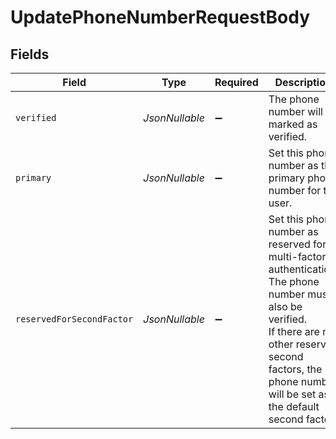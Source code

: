 # UpdatePhoneNumberRequestBody


## Fields

| Field                                                                                                                                                                                                                | Type                                                                                                                                                                                                                 | Required                                                                                                                                                                                                             | Description                                                                                                                                                                                                          |
| -------------------------------------------------------------------------------------------------------------------------------------------------------------------------------------------------------------------- | -------------------------------------------------------------------------------------------------------------------------------------------------------------------------------------------------------------------- | -------------------------------------------------------------------------------------------------------------------------------------------------------------------------------------------------------------------- | -------------------------------------------------------------------------------------------------------------------------------------------------------------------------------------------------------------------- |
| `verified`                                                                                                                                                                                                           | *JsonNullable<Boolean>*                                                                                                                                                                                              | :heavy_minus_sign:                                                                                                                                                                                                   | The phone number will be marked as verified.                                                                                                                                                                         |
| `primary`                                                                                                                                                                                                            | *JsonNullable<Boolean>*                                                                                                                                                                                              | :heavy_minus_sign:                                                                                                                                                                                                   | Set this phone number as the primary phone number for the user.                                                                                                                                                      |
| `reservedForSecondFactor`                                                                                                                                                                                            | *JsonNullable<Boolean>*                                                                                                                                                                                              | :heavy_minus_sign:                                                                                                                                                                                                   | Set this phone number as reserved for multi-factor authentication.<br/>The phone number must also be verified.<br/>If there are no other reserved second factors, the phone number will be set as the default second factor. |